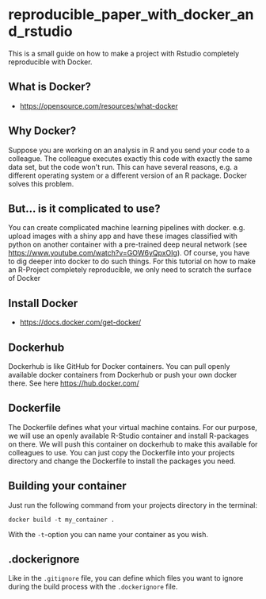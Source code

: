 # reproducible_paper_with_docker_and_rstudio
This is a small guide on how to make a project with Rstudio completely reproducible with Docker.

## What is Docker?
- https://opensource.com/resources/what-docker

## Why Docker?
Suppose you are working on an analysis in R and you send your code to a colleague. The colleague executes exactly this code with exactly the same data set, but the code won't run. This can have several reasons, e.g. a different operating system or a different version of an R package. Docker solves this problem.

## But... is it complicated to use?
You can create complicated machine learning pipelines with docker. e.g. upload images with a shiny app and have these images classified with python on another container with a pre-trained deep neural network (see https://www.youtube.com/watch?v=GOW6yQpxOIg).
Of course, you have to dig deeper into docker to do such things.
For this tutorial on how to make an R-Project completely reproducible, we only need to scratch the surface of Docker

## Install Docker
- https://docs.docker.com/get-docker/

## Dockerhub
Dockerhub is like GitHub for Docker containers. You can pull openly available docker containers from Dockerhub or push your own docker there. See here https://hub.docker.com/

## Dockerfile
The Dockerfile defines what your virtual machine contains. For our purpose, we will use an openly available R-Studio container and install R-packages on there. We will push this container on dockerhub to make this available for colleagues to use.
You can just copy the Dockerfile into your projects directory and change the Dockerfile to install the packages you need.

## Building your container
Just run the following command from your projects directory in the terminal:
```
docker build -t my_container .
```
With the `-t`-option you can name your container as you wish. 

## .dockerignore
Like in the `.gitignore` file, you can define which files you want to ignore during the build process with the `.dockerignore` file.
